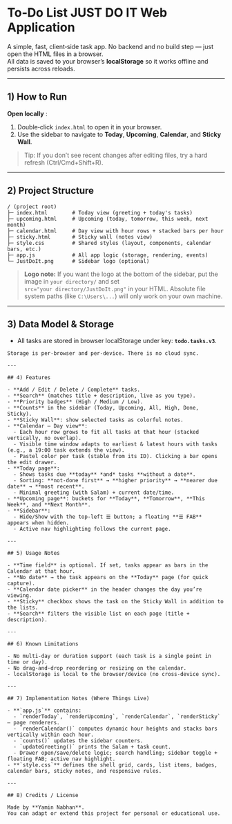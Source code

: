 # To‑Do List JUST DO IT Web Application

A simple, fast, client‑side task app. No backend and no build step — just open the HTML files in a browser.  
All data is saved to your browser’s **localStorage** so it works offline and persists across reloads.

---

## 1) How to Run

**Open locally** :

1. Double‑click `index.html` to open it in your browser.
2. Use the sidebar to navigate to **Today**, **Upcoming**, **Calendar**, and **Sticky Wall**.

> Tip: If you don’t see recent changes after editing files, try a hard refresh (Ctrl/Cmd+Shift+R).

---

## 2) Project Structure

```
/ (project root)
├─ index.html        # Today view (greeting + today's tasks)
├─ upcoming.html     # Upcoming (today, tomorrow, this week, next month)
├─ calendar.html     # Day view with hour rows + stacked bars per hour
├─ sticky.html       # Sticky wall (notes view)
├─ style.css         # Shared styles (layout, components, calendar bars, etc.)
├─ app.js            # All app logic (storage, rendering, events)
└─ JustDoIt.png      # Sidebar logo (optional)
```

> **Logo note:** If you want the logo at the bottom of the sidebar, put the image in `your directory/` and set  
> `src="your directory/JustDoIt.png"` in your HTML. Absolute file system paths (like `C:\Users\...`) will only work on your own machine.

---

## 3) Data Model & Storage

- All tasks are stored in browser localStorage under key: **`todo.tasks.v3`**.

```
Storage is per‑browser and per‑device. There is no cloud sync.

---

## 4) Features

- **Add / Edit / Delete / Complete** tasks.
- **Search** (matches title + description, live as you type).
- **Priority badges** (High / Medium / Low).
- **Counts** in the sidebar (Today, Upcoming, All, High, Done, Sticky).
- **Sticky Wall**: show selected tasks as colorful notes.
- **Calendar – Day view**:
  - Each hour row grows to fit all tasks at that hour (stacked vertically, no overlap).
  - Visible time window adapts to earliest & latest hours with tasks (e.g., a 19:00 task extends the view).
  - Pastel color per task (stable from its ID). Clicking a bar opens the edit drawer.
- **Today page**:
  - Shows tasks due **today** *and* tasks **without a date**.
  - Sorting: **not‑done first** → **higher priority** → **nearer due date** → **most recent**.
  - Minimal greeting (with Salam) + current date/time.
- **Upcoming page**: buckets for **Today**, **Tomorrow**, **This Week**, and **Next Month**.
- **Sidebar**:
  - Hide/Show with the top‑left ☰ button; a floating **☰ FAB** appears when hidden.
  - Active nav highlighting follows the current page.

---

## 5) Usage Notes

- **Time field** is optional. If set, tasks appear as bars in the Calendar at that hour.
- **No date** → the task appears on the **Today** page (for quick capture).
- **Calendar date picker** in the header changes the day you’re viewing.
- **Sticky** checkbox shows the task on the Sticky Wall in addition to the lists.
- **Search** filters the visible list on each page (title + description).

---

## 6) Known Limitations

- No multi‑day or duration support (each task is a single point in time or day).
- No drag‑and‑drop reordering or resizing on the calendar.
- localStorage is local to the browser/device (no cross‑device sync).

---

## 7) Implementation Notes (Where Things Live)

- **`app.js`** contains:
  - `renderToday`, `renderUpcoming`, `renderCalendar`, `renderSticky` — page renderers.
  - `renderCalendar()` computes dynamic hour heights and stacks bars vertically within each hour.
  - `counts()` updates the sidebar counters.
  - `updateGreeting()` prints the Salam + task count.
  - Drawer open/save/delete logic; search handling; sidebar toggle + floating FAB; active nav highlight.
- **`style.css`** defines the shell grid, cards, list items, badges, calendar bars, sticky notes, and responsive rules.

---

## 8) Credits / License

Made by **Yamin Nabhan**.  
You can adapt or extend this project for personal or educational use.
